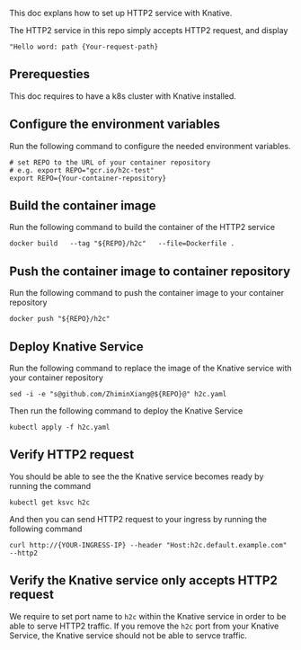 This doc explans how to set up HTTP2 service with Knative.

The HTTP2 service in this repo simply accepts HTTP2 request, and display

```
"Hello word: path {Your-request-path}
```

## Prerequesties

This doc requires to have a k8s cluster with Knative installed.


## Configure the environment variables

Run the following command to configure the needed environment variables.

```shell
# set REPO to the URL of your container repository
# e.g. export REPO="gcr.io/h2c-test"
export REPO={Your-container-repository}
```

## Build the container image

Run the following command to build the container of the HTTP2 service

```shell
docker build   --tag "${REPO}/h2c"   --file=Dockerfile .
```

## Push the container image to container repository

Run the following command to push the container image to your container repository

```shell
docker push "${REPO}/h2c"
```

## Deploy Knative Service

Run the following command to replace the image of the Knative service with your container repository

```shell
sed -i -e "s@github.com/ZhiminXiang@${REPO}@" h2c.yaml
```

Then run the following command to deploy the Knative Service

```shell
kubectl apply -f h2c.yaml
```

## Verify HTTP2 request

You should be able to see the the Knative service becomes ready by running the command

```shell
kubectl get ksvc h2c
```

And then you can send HTTP2 request to your ingress by running the following command

```shell
curl http://{YOUR-INGRESS-IP} --header "Host:h2c.default.example.com" --http2
```

## Verify the Knative service only accepts HTTP2 request

We require to set port name to `h2c` within the Knative service in order to be able to serve HTTP2 traffic.
If you remove the `h2c` port from your Knative Service, the Knative service should not be able to servce traffic.
